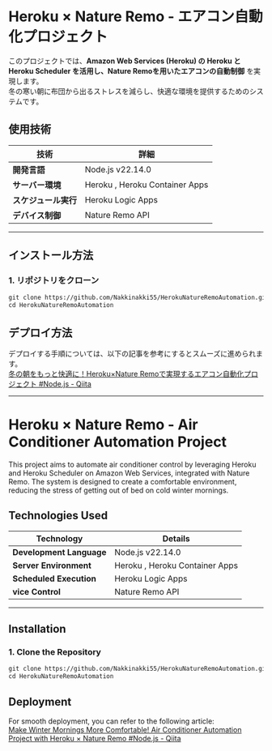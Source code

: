 # Heroku × Nature Remo - エアコン自動化プロジェクト

このプロジェクトでは、**Amazon Web Services (Heroku) の Heroku と Heroku Scheduler を活用し、Nature Remoを用いたエアコンの自動制御** を実現します。  
冬の寒い朝に布団から出るストレスを減らし、快適な環境を提供するためのシステムです。

## 使用技術
| 技術 | 詳細 |
|------|------|
| **開発言語** | Node.js v22.14.0|
| **サーバー環境** | Heroku , Heroku Container Apps |
| **スケジュール実行** | Heroku Logic Apps |
| **デバイス制御** | Nature Remo API |

---

## インストール方法
### 1. リポジトリをクローン
```txt
git clone https://github.com/Nakkinakki55/HerokuNatureRemoAutomation.git
cd HerokuNatureRemoAutomation
```

## デプロイ方法
デプロイする手順については、以下の記事を参考にするとスムーズに進められます。
<br>
[冬の朝をもっと快適に！Heroku×Nature Remoで実現するエアコン自動化プロジェクト #Node.js - Qiita](https://qiita.com/nishifeoda/items/25b62a3004774ed30278)

---

# Heroku × Nature Remo - Air Conditioner Automation Project

This project aims to automate air conditioner control by leveraging Heroku and Heroku Scheduler on Amazon Web Services, integrated with Nature Remo. The system is designed to create a comfortable environment, reducing the stress of getting out of bed on cold winter mornings.

## Technologies Used
| Technology | Details |
|------|------|
| **Development Language** | Node.js v22.14.0|
| **Server Environment** | Heroku , Heroku Container Apps |
| **Scheduled Execution** | Heroku Logic Apps |
| **vice Control** | Nature Remo API |

---

## Installation
### 1. Clone the Repository
```txt
git clone https://github.com/Nakkinakki55/HerokuNatureRemoAutomation.git
cd HerokuNatureRemoAutomation
```

## Deployment
For smooth deployment, you can refer to the following article:
<br>
[Make Winter Mornings More Comfortable! Air Conditioner Automation Project with Heroku × Nature Remo #Node.js - Qiita](https://qiita.com/nishifeoda/items/25b62a3004774ed30278)

